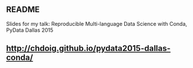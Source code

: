 ## README 

Slides for my talk: Reproducible Multi-language Data Science with Conda, PyData Dallas 2015

## http://chdoig.github.io/pydata2015-dallas-conda/
